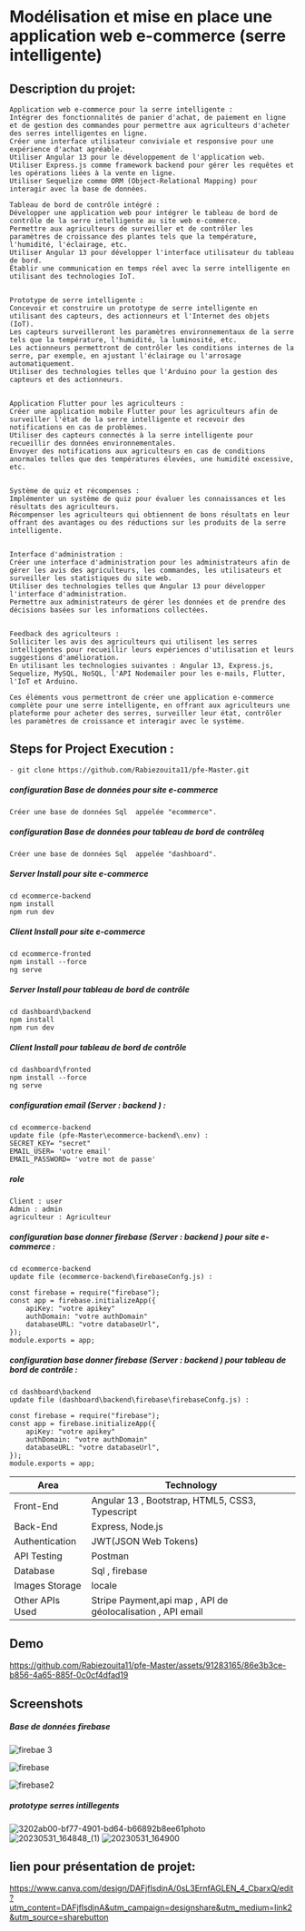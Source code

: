 
# Modélisation et mise en place une application web e-commerce (serre intelligente)

## Description du projet:
```
Application web e-commerce pour la serre intelligente :
Intégrer des fonctionnalités de panier d'achat, de paiement en ligne et de gestion des commandes pour permettre aux agriculteurs d'acheter des serres intelligentes en ligne.
Créer une interface utilisateur conviviale et responsive pour une expérience d'achat agréable.
Utiliser Angular 13 pour le développement de l'application web.
Utiliser Express.js comme framework backend pour gérer les requêtes et les opérations liées à la vente en ligne.
Utiliser Sequelize comme ORM (Object-Relational Mapping) pour interagir avec la base de données.

Tableau de bord de contrôle intégré :
Développer une application web pour intégrer le tableau de bord de contrôle de la serre intelligente au site web e-commerce.
Permettre aux agriculteurs de surveiller et de contrôler les paramètres de croissance des plantes tels que la température, l'humidité, l'éclairage, etc.
Utiliser Angular 13 pour développer l'interface utilisateur du tableau de bord.
Établir une communication en temps réel avec la serre intelligente en utilisant des technologies IoT.


Prototype de serre intelligente :
Concevoir et construire un prototype de serre intelligente en utilisant des capteurs, des actionneurs et l'Internet des objets (IoT).
Les capteurs surveilleront les paramètres environnementaux de la serre tels que la température, l'humidité, la luminosité, etc.
Les actionneurs permettront de contrôler les conditions internes de la serre, par exemple, en ajustant l'éclairage ou l'arrosage automatiquement.
Utiliser des technologies telles que l'Arduino pour la gestion des capteurs et des actionneurs.


Application Flutter pour les agriculteurs :
Créer une application mobile Flutter pour les agriculteurs afin de surveiller l'état de la serre intelligente et recevoir des notifications en cas de problèmes.
Utiliser des capteurs connectés à la serre intelligente pour recueillir des données environnementales.
Envoyer des notifications aux agriculteurs en cas de conditions anormales telles que des températures élevées, une humidité excessive, etc.


Système de quiz et récompenses :
Implémenter un système de quiz pour évaluer les connaissances et les résultats des agriculteurs.
Récompenser les agriculteurs qui obtiennent de bons résultats en leur offrant des avantages ou des réductions sur les produits de la serre intelligente.


Interface d'administration :
Créer une interface d'administration pour les administrateurs afin de gérer les avis des agriculteurs, les commandes, les utilisateurs et surveiller les statistiques du site web.
Utiliser des technologies telles que Angular 13 pour développer l'interface d'administration.
Permettre aux administrateurs de gérer les données et de prendre des décisions basées sur les informations collectées.


Feedback des agriculteurs :
Solliciter les avis des agriculteurs qui utilisent les serres intelligentes pour recueillir leurs expériences d'utilisation et leurs suggestions d'amélioration.
En utilisant les technologies suivantes : Angular 13, Express.js, Sequelize, MySQL, NoSQL, l'API Nodemailer pour les e-mails, Flutter, l'IoT et Arduino.

Ces éléments vous permettront de créer une application e-commerce complète pour une serre intelligente, en offrant aux agriculteurs une plateforme pour acheter des serres, surveiller leur état, contrôler les paramètres de croissance et interagir avec le système.
```

## Steps for Project Execution :
```
- git clone https://github.com/Rabiezouita11/pfe-Master.git
```

##### configuration Base de données  pour site e-commerce
```
Créer une base de données Sql  appelée "ecommerce".
```


##### configuration Base de données  pour tableau de bord de contrôleq 
```
Créer une base de données Sql  appelée "dashboard".
```


##### Server Install pour site e-commerce
```
cd ecommerce-backend  
npm install 
npm run dev 
```
##### Client Install  pour site e-commerce
```
cd ecommerce-fronted
npm install --force
ng serve 
```
##### Server Install pour  tableau de bord de contrôle
```
cd dashboard\backend
npm install 
npm run dev 
```
##### Client Install  pour tableau de bord de contrôle
```
cd dashboard\fronted
npm install --force
ng serve
```

##### configuration email (Server : backend ) : 
```
cd ecommerce-backend
update file (pfe-Master\ecommerce-backend\.env) :
SECRET_KEY= "secret"
EMAIL_USER= 'votre email'
EMAIL_PASSWORD= 'votre mot de passe'
```
##### role 
```
Client : user
Admin : admin
agriculteur : Agriculteur
```

##### configuration base donner  firebase (Server : backend ) pour site e-commerce : 
```
cd ecommerce-backend
update file (ecommerce-backend\firebaseConfg.js) :

const firebase = require("firebase");
const app = firebase.initializeApp({
    apiKey: "votre apikey"
    authDomain: "votre authDomain"
    databaseURL: "votre databaseUrl",
});
module.exports = app;
```
##### configuration base donner  firebase (Server : backend ) pour tableau de bord de contrôle : 
```
cd dashboard\backend
update file (dashboard\backend\firebase\firebaseConfg.js) :

const firebase = require("firebase");
const app = firebase.initializeApp({
    apiKey: "votre apikey"
    authDomain: "votre authDomain"
    databaseURL: "votre databaseUrl",
});
module.exports = app;
```


<table>
<thead>
<tr>
<th>Area</th>
<th>Technology</th>
</tr>
</thead>
<tbody>
	<tr>
		<td>Front-End</td>
		<td>Angular 13 , Bootstrap, HTML5, CSS3, Typescript</td>
	</tr>
	<tr>
		<td>Back-End</td>
		<td>Express, Node.js</td>
	</tr>
  <tr>
		<td>Authentication</td>
		<td>JWT(JSON Web Tokens)</td>
	</tr>
	<tr>
		<td>API Testing</td>
		<td>Postman</td>
	</tr>
	<tr>
		<td>Database</td>
		<td>Sql , firebase</td>
	</tr>
  <tr>
		<td>Images Storage</td>
		<td>locale</td>
	</tr>
    <tr>
		<td>Other APIs Used</td>
		<td>Stripe Payment,api map , API de géolocalisation , API email </td>
	</tr>
</tbody>
</table>

## Demo 


https://github.com/Rabiezouita11/pfe-Master/assets/91283165/86e3b3ce-b856-4a65-885f-0c0cf4dfad19




## Screenshots

##### Base de données  firebase 

![firebae 3](https://github.com/Rabiezouita11/pfe-Master/assets/91283165/f5d7fe4f-c4fa-42c5-b9b3-523740d993a7)

![firebase](https://github.com/Rabiezouita11/pfe-Master/assets/91283165/07211ce4-5e12-4724-9c2a-559840aa4ffe)

![firebase2](https://github.com/Rabiezouita11/pfe-Master/assets/91283165/a506e02f-22ed-48ad-969d-9a29c892516f)


#####  prototype serres intillegents

![3202ab00-bf77-4901-bd64-b66892b8ee61photo](https://github.com/Rabiezouita11/pfe-Master/assets/91283165/15a659ce-3155-419f-9a42-9d11db0a43f3)
![20230531_164848_(1)](https://github.com/Rabiezouita11/pfe-Master/assets/91283165/53d33ccb-1e67-4b65-b222-6c4d603e9c98)
![20230531_164900](https://github.com/Rabiezouita11/pfe-Master/assets/91283165/e5f93173-ef1c-459a-b91a-05acdc4e6d89)

## lien pour présentation de projet:
https://www.canva.com/design/DAFjflsdjnA/0sL3ErnfAGLEN_4_CbarxQ/edit?utm_content=DAFjflsdjnA&utm_campaign=designshare&utm_medium=link2&utm_source=sharebutton


